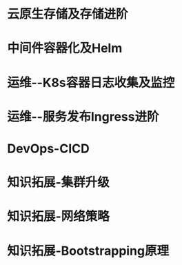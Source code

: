 

# 云原生存储及存储进阶





# 中间件容器化及Helm





# 运维--K8s容器日志收集及监控





# 运维--服务发布Ingress进阶





# DevOps-CICD





# 知识拓展-集群升级





# 知识拓展-网络策略





# 知识拓展-Bootstrapping原理